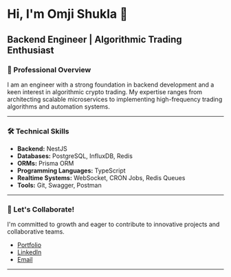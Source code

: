 # Hi, I'm Omji Shukla 👋

## Backend Engineer | Algorithmic Trading Enthusiast

### 🚀 Professional Overview

I am an engineer with a strong foundation in backend development and a keen interest in algorithmic crypto trading. My expertise ranges from architecting scalable microservices to implementing high-frequency trading algorithms and automation systems.

---

### 🛠️ Technical Skills

- **Backend:** NestJS
- **Databases:** PostgreSQL, InfluxDB, Redis
- **ORMs:** Prisma ORM
- **Programming Languages:** TypeScript
- **Realtime Systems:** WebSocket, CRON Jobs, Redis Queues
- **Tools:** Git, Swagger, Postman

---

### 🤝 Let's Collaborate!
I'm committed to growth and eager to contribute to innovative projects and collaborative teams.

- [Portfolio](https://009os.vercel.app/)
- [LinkedIn](https://www.linkedin.com/in/009os/)
- [Email](mailto:omshukla245@gmail.com)

---
